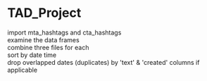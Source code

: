 # TAD_Project

import mta_hashtags and cta_hashtags  
examine the data frames  
combine three files for each  
sort by date time  
drop overlapped dates (duplicates) by 'text' & 'created' columns if applicable  
